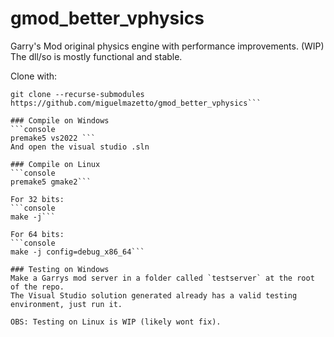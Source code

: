 # gmod_better_vphysics
Garry's Mod original physics engine with performance improvements. (WIP)
The dll/so is mostly functional and stable.

Clone with:
```console
git clone --recurse-submodules https://github.com/miguelmazetto/gmod_better_vphysics```

### Compile on Windows
```console
premake5 vs2022 ```
And open the visual studio .sln

### Compile on Linux
```console
premake5 gmake2```

For 32 bits:
```console
make -j```

For 64 bits:
```console
make -j config=debug_x86_64```

### Testing on Windows
Make a Garrys mod server in a folder called `testserver` at the root of the repo.
The Visual Studio solution generated already has a valid testing environment, just run it.

OBS: Testing on Linux is WIP (likely wont fix).